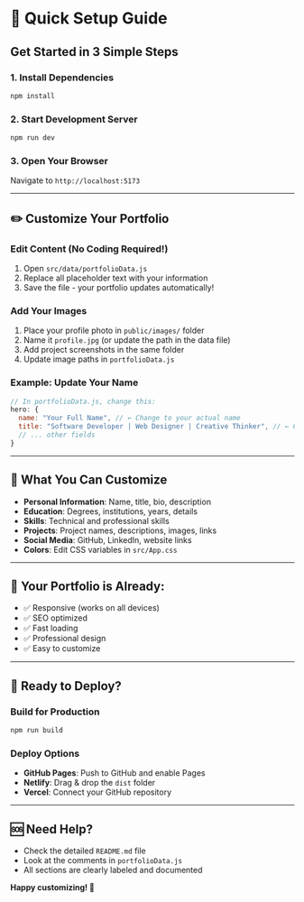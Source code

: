 # 🚀 Quick Setup Guide

## Get Started in 3 Simple Steps

### 1. Install Dependencies
```bash
npm install
```

### 2. Start Development Server
```bash
npm run dev
```

### 3. Open Your Browser
Navigate to `http://localhost:5173`

---

## ✏️ Customize Your Portfolio

### Edit Content (No Coding Required!)
1. Open `src/data/portfolioData.js`
2. Replace all placeholder text with your information
3. Save the file - your portfolio updates automatically!

### Add Your Images
1. Place your profile photo in `public/images/` folder
2. Name it `profile.jpg` (or update the path in the data file)
3. Add project screenshots in the same folder
4. Update image paths in `portfolioData.js`

### Example: Update Your Name
```javascript
// In portfolioData.js, change this:
hero: {
  name: "Your Full Name", // ← Change to your actual name
  title: "Software Developer | Web Designer | Creative Thinker", // ← Change to your title
  // ... other fields
}
```

---

## 🎯 What You Can Customize

- **Personal Information**: Name, title, bio, description
- **Education**: Degrees, institutions, years, details
- **Skills**: Technical and professional skills
- **Projects**: Project names, descriptions, images, links
- **Social Media**: GitHub, LinkedIn, website links
- **Colors**: Edit CSS variables in `src/App.css`

---

## 📱 Your Portfolio is Already:
- ✅ Responsive (works on all devices)
- ✅ SEO optimized
- ✅ Fast loading
- ✅ Professional design
- ✅ Easy to customize

---

## 🚀 Ready to Deploy?

### Build for Production
```bash
npm run build
```

### Deploy Options
- **GitHub Pages**: Push to GitHub and enable Pages
- **Netlify**: Drag & drop the `dist` folder
- **Vercel**: Connect your GitHub repository

---

## 🆘 Need Help?

- Check the detailed `README.md` file
- Look at the comments in `portfolioData.js`
- All sections are clearly labeled and documented

**Happy customizing! 🎉**




